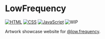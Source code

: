 # LowFrequency
[![HTML](https://img.shields.io/badge/language-HTML-orange?style=plastic)](https://en.wikipedia.org/wiki/HTML)
[![CSS](https://img.shields.io/badge/language-CSS-blue?style=plastic)](https://en.wikipedia.org/wiki/CSS)
[![JavaScript](https://img.shields.io/badge/language-JavaScript-yellow?style=plastic)](https://en.wikipedia.org/wiki/JavaScript)
![WIP](https://img.shields.io/badge/repo%20status-WIP-important?style=plastic)

Artwork showcase website for [@low.frequency](https://www.instagram.com/low.frequency/).
